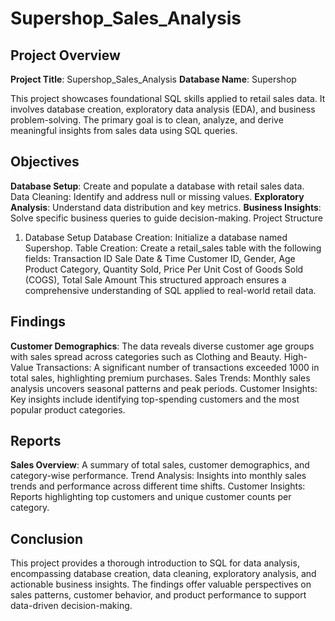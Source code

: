 # Supershop_Sales_Analysis
## Project Overview
**Project Title**: Supershop_Sales_Analysis 
**Database Name**: Supershop

This project showcases foundational SQL skills applied to retail sales data. It involves database creation, exploratory data analysis (EDA), and business problem-solving. The primary goal is to clean, analyze, and derive meaningful insights from sales data using SQL queries.

## Objectives
**Database Setup**: Create and populate a database with retail sales data.
Data Cleaning: Identify and address null or missing values.
**Exploratory Analysis**: Understand data distribution and key metrics.
**Business Insights**: Solve specific business queries to guide decision-making.
Project Structure
1. Database Setup
Database Creation: Initialize a database named Supershop.
Table Creation: Create a retail_sales table with the following fields:
Transaction ID
Sale Date & Time
Customer ID, Gender, Age
Product Category, Quantity Sold, Price Per Unit
Cost of Goods Sold (COGS), Total Sale Amount
This structured approach ensures a comprehensive understanding of SQL applied to real-world retail data.
## Findings
**Customer Demographics**: The data reveals diverse customer age groups with sales spread across categories such as Clothing and Beauty.
High-Value Transactions: A significant number of transactions exceeded 1000 in total sales, highlighting premium purchases.
Sales Trends: Monthly sales analysis uncovers seasonal patterns and peak periods.
Customer Insights: Key insights include identifying top-spending customers and the most popular product categories.
## Reports
**Sales Overview**: A summary of total sales, customer demographics, and category-wise performance.
Trend Analysis: Insights into monthly sales trends and performance across different time shifts.
Customer Insights: Reports highlighting top customers and unique customer counts per category.
## Conclusion
This project provides a thorough introduction to SQL for data analysis, encompassing database creation, data cleaning, exploratory analysis, and actionable business insights. The findings offer valuable perspectives on sales patterns, customer behavior, and product performance to support data-driven decision-making.
